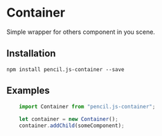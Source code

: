 # Container

Simple wrapper for others component in you scene.


## Installation

    npm install pencil.js-container --save


## Examples

```js
    import Container from "pencil.js-container";
    
    let container = new Container();
    container.addChild(someComponent);
```
